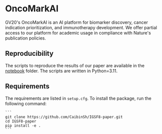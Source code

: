 OncoMarkAI
===========================================================

GV20's OncoMarkAI is an AI platform for biomarker discovery, cancer indication prioritization, and immunotherapy development. We offer partial access to our platform for academic usage in compliance with Nature's publication policies.

Reproducibility
--------------------

The scripts to reproduce the results of our paper are available in the [notebook](../) folder. The scripts are written in Python=3.11.

Requirements
--------------------
The requirements are listed in `setup.cfg`. To install the package, run the following command:
    
    ```
    git clone https://github.com/CaibinSh/IGSF8-paper.git
    cd IGSF8-paper
    pip install -e .
    ```